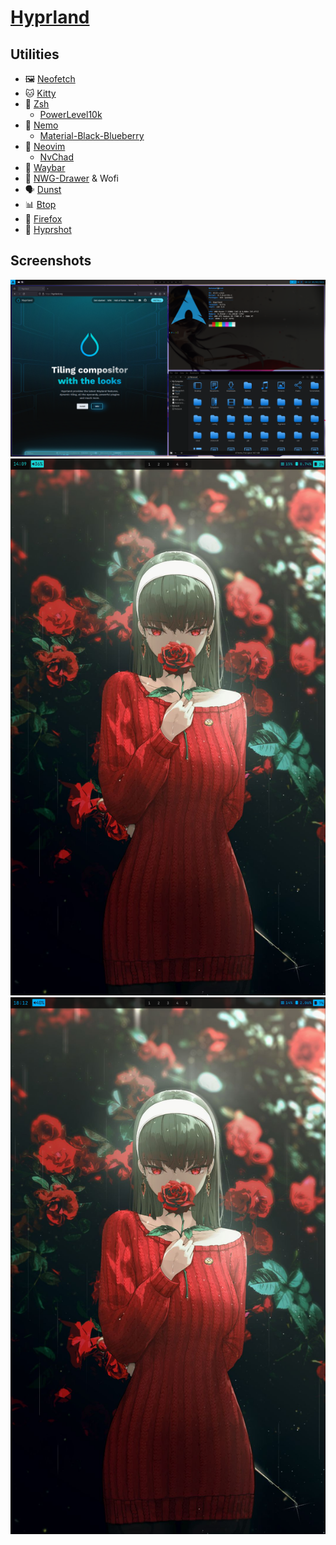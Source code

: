 # [Hyprland](https://hyprland.org/)

## Utilities
- 🖼️ [Neofetch](https://github.com/dylanaraps/neofetch)
- 🐱 [Kitty](https://sw.kovidgoyal.net/kitty/)
- 🐚 [Zsh](https://www.zsh.org/)
  - [PowerLevel10k](https://github.com/romkatv/powerlevel10k)
- 📁 [Nemo](https://github.com/linuxmint/nemo)
  - [Material-Black-Blueberry](https://www.gnome-look.org/p/1316887)
- 📝 [Neovim](https://neovim.io/)
  - [NvChad](https://nvchad.com/)
- 🍫 [Waybar](https://github.com/Alexays/Waybar)
- 🚀 [NWG-Drawer](https://github.com/nwg-piotr/nwg-drawer) & Wofi
- 🗣️ [Dunst](https://github.com/dunst-project/dunst)
- 📊 [Btop](https://github.com/aristocratos/btop)
- 🦊 [Firefox](https://www.mozilla.org/sv-SE/firefox/)
- 📸 [Hyprshot](https://github.com/Gustash/Hyprshot)

## Screenshots
![Screenshot](/screenshot.png)
![Screenshot](/screenshot2old.png)
![Screenshot](/screenshot3.png)
